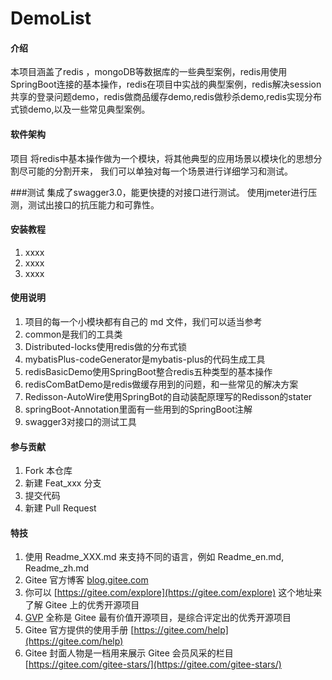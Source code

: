 # DemoList

#### 介绍
本项目涵盖了redis ，mongoDB等数据库的一些典型案例，redis用使用SpringBoot连接的基本操作，redis在项目中实战的典型案例，redis解决session共享的登录问题demo，redis做商品缓存demo,redis做秒杀demo,redis实现分布式锁demo,以及一些常见典型案例。

#### 软件架构
项目 将redis中基本操作做为一个模块，将其他典型的应用场景以模块化的思想分割尽可能的分割开来，
我们可以单独对每一个场景进行详细学习和测试。

###测试
集成了swagger3.0，能更快捷的对接口进行测试。
使用jmeter进行压测，测试出接口的抗压能力和可靠性。


#### 安装教程

1.  xxxx
2.  xxxx
3.  xxxx

#### 使用说明

1. 项目的每一个小模块都有自己的 md 文件，我们可以适当参考
2. common是我们的工具类
3. Distributed-locks使用redis做的分布式锁
4. mybatisPlus-codeGenerator是mybatis-plus的代码生成工具
5. redisBasicDemo使用SpringBoot整合redis五种类型的基本操作
6. redisComBatDemo是redis做缓存用到的问题，和一些常见的解决方案
7. Redisson-AutoWire使用SpringBot的自动装配原理写的Redisson的stater
8. springBoot-Annotation里面有一些用到的SpringBoot注解
9. swagger3对接口的测试工具

#### 参与贡献

1.  Fork 本仓库
2.  新建 Feat_xxx 分支
3.  提交代码
4.  新建 Pull Request


#### 特技

1.  使用 Readme\_XXX.md 来支持不同的语言，例如 Readme\_en.md, Readme\_zh.md
2.  Gitee 官方博客 [blog.gitee.com](https://blog.gitee.com)
3.  你可以 [https://gitee.com/explore](https://gitee.com/explore) 这个地址来了解 Gitee 上的优秀开源项目
4.  [GVP](https://gitee.com/gvp) 全称是 Gitee 最有价值开源项目，是综合评定出的优秀开源项目
5.  Gitee 官方提供的使用手册 [https://gitee.com/help](https://gitee.com/help)
6.  Gitee 封面人物是一档用来展示 Gitee 会员风采的栏目 [https://gitee.com/gitee-stars/](https://gitee.com/gitee-stars/)
